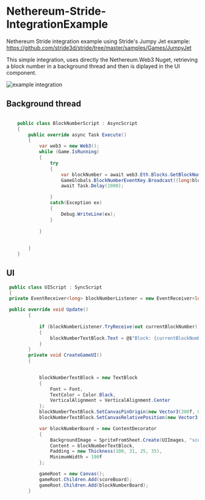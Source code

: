 # Nethereum-Stride-IntegrationExample
Nethereum Stride integration example using Stride's Jumpy Jet example: https://github.com/stride3d/stride/tree/master/samples/Games/JumpyJet

This simple integration, uses directly the Nethereum.Web3 Nuget, retrieving a block number in a background thread and then is diplayed in the UI component.

![example integration](./screenshots/stride-nethereum-jumpyjet-blocknumber.gif)

## Background thread
```csharp

    public class BlockNumberScript : AsyncScript
    {
        public override async Task Execute()
        {
            var web3 = new Web3();
            while (Game.IsRunning)
            {
                try
                {
                    var blockNumber = await web3.Eth.Blocks.GetBlockNumber.SendRequestAsync();
                    GameGlobals.BlockNumberEventKey.Broadcast((long)blockNumber.Value);
                    await Task.Delay(1000);

                }
                catch(Exception ex)
                {
                    Debug.WriteLine(ex);
                }
                
            }
           
           
        }
    }

```

## UI
```csharp
 public class UIScript : SyncScript
 {
 private EventReceiver<long> blockNumberListener = new EventReceiver<long>(GameGlobals.BlockNumberEventKey);

 public override void Update()
        {
          
            if (blockNumberListener.TryReceive(out currentBlockNumber))
            {
                blockNumberTextBlock.Text = @$"Block: {currentBlockNumber}";
            }  
        }
        private void CreateGameUI()
        {
           

            blockNumberTextBlock = new TextBlock
            {
                Font = Font,
                TextColor = Color.Black,
                VerticalAlignment = VerticalAlignment.Center
            };
            blockNumberTextBlock.SetCanvasPinOrigin(new Vector3(300f, 0.5f, 1f));
            blockNumberTextBlock.SetCanvasRelativePosition(new Vector3(300f, 0.7f, 0f));

            var blockNumberBoard = new ContentDecorator
            {
                BackgroundImage = SpriteFromSheet.Create(UIImages, "score_bg"),
                Content = blockNumberTextBlock,
                Padding = new Thickness(100, 31, 25, 35),
                MinimumWidth = 190f 
            };

            gameRoot = new Canvas();
            gameRoot.Children.Add(scoreBoard);
            gameRoot.Children.Add(blockNumberBoard);
        }

```


